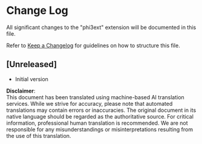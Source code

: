 # Change Log

All significant changes to the "phi3ext" extension will be documented in this file.

Refer to [Keep a Changelog](http://keepachangelog.com/) for guidelines on how to structure this file.

## [Unreleased]

- Initial version

**Disclaimer**:  
This document has been translated using machine-based AI translation services. While we strive for accuracy, please note that automated translations may contain errors or inaccuracies. The original document in its native language should be regarded as the authoritative source. For critical information, professional human translation is recommended. We are not responsible for any misunderstandings or misinterpretations resulting from the use of this translation.